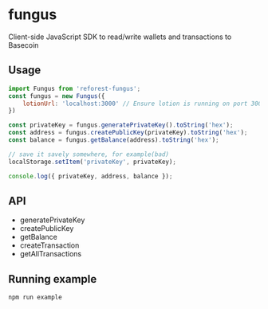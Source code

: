 # fungus
Client-side JavaScript SDK to read/write wallets and transactions to Basecoin

## Usage
```javascript
import Fungus from 'reforest-fungus';
const fungus = new Fungus({
    lotionUrl: 'localhost:3000' // Ensure lotion is running on port 3000
})

const privateKey = fungus.generatePrivateKey().toString('hex');
const address = fungus.createPublicKey(privateKey).toString('hex');
const balance = fungus.getBalance(address).toString('hex');

// save it savely somewhere, for example(bad)
localStorage.setItem('privateKey', privateKey);

console.log({ privateKey, address, balance });

```

## API
* generatePrivateKey
* createPublicKey
* getBalance
* createTransaction
* getAllTransactions

## Running example
```bash
npm run example
```
